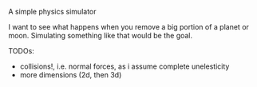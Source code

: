 A simple physics simulator

I want to see what happens when you remove a big portion of a planet or moon. Simulating something like that would be the goal.

TODOs:
- collisions!, i.e. normal forces, as i assume complete unelesticity
- more dimensions (2d, then 3d)
